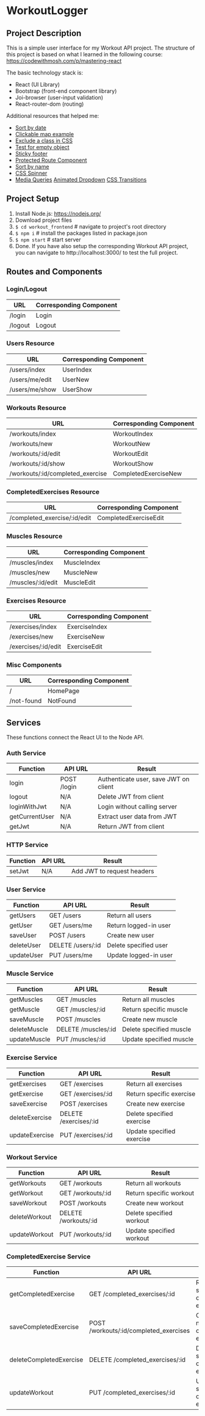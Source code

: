 # WorkoutLogger

## Project Description
This is a simple user interface for my Workout API project. The structure of
this project is based on what I learned in the following course: https://codewithmosh.com/p/mastering-react

 The basic technology stack is:
* React (UI Library)
* Bootstrap (front-end component library)
* Joi-browser (user-input validation)
* React-router-dom (routing)

Additional resources that helped me:
* [Sort by date](https://stackoverflow.com/questions/10123953/sort-javascript-object-array-by-date)
* [Clickable map example](https://codepen.io/websitebeaver/pen/oLGGNz)
* [Exclude a class in CSS](https://stackoverflow.com/questions/16201948/how-to-exclude-particular-class-name-in-css-selector/16202009)
* [Test for empty object](https://stackoverflow.com/questions/679915/how-do-i-test-for-an-empty-javascript-object)
* [Sticky footer](https://www.learnenough.com/css-and-layout-tutorial)
* [Protected Route Component](https://reacttraining.com/react-router/web/example/auth-workflow)
* [Sort by name](https://developer.mozilla.org/en-US/docs/Web/JavaScript/Reference/Global_Objects/Array/sort)
* [CSS Spinner](https://www.w3schools.com/howto/howto_css_loader.asp)
* [Media Queries](https://stackoverflow.com/questions/8549529/what-is-the-difference-between-screen-and-only-screen-in-media-queries)
[Animated Dropdown](https://www.learnenough.com/css-and-layout-tutorial?single_page=1#sec-details-mobile-dropdown)
[CSS Transitions](https://developer.mozilla.org/en-US/docs/Web/CSS/CSS_Transitions/Using_CSS_transitions#Defining_transitions)

## Project Setup
1. Install Node.js: https://nodejs.org/
2. Download project files
3. ``` $ cd workout_frontend ``` # navigate to project's root directory
4. ``` $ npm i ``` # install the packages listed in package.json
5. ``` $ npm start ``` # start server
6. Done. If you have also setup the corresponding Workout API project, you can navigate to http://localhost:3000/ to test the full project.

## Routes and Components
### Login/Logout
|URL|Corresponding Component|
|---|---|
/login|Login|
/logout|Logout|

### Users Resource
|URL|Corresponding Component|
|---|---|
/users/index|UserIndex|
/users/me/edit|UserNew|
/users/me/show|UserShow|

### Workouts Resource
|URL|Corresponding Component|
|---|---|
/workouts/index|WorkoutIndex|
/workouts/new|WorkoutNew|
/workouts/:id/edit|WorkoutEdit|
/workouts/:id/show|WorkoutShow|
/workouts/:id/completed_exercise|CompletedExerciseNew|

### CompletedExercises Resource
|URL|Corresponding Component|
|---|---|
/completed_exercise/:id/edit|CompletedExerciseEdit|

### Muscles Resource
|URL|Corresponding Component|
|---|---|
/muscles/index|MuscleIndex|
/muscles/new|MuscleNew|
/muscles/:id/edit|MuscleEdit|

### Exercises Resource
|URL|Corresponding Component|
|---|---|
/exercises/index|ExerciseIndex|
/exercises/new|ExerciseNew|
/exercises/:id/edit|ExerciseEdit|

### Misc Components
|URL|Corresponding Component|
|---|---|
/|HomePage|
/not-found|NotFound|

## Services
These functions connect the React UI to the Node API.
### Auth Service
|Function|API URL|Result|
|---|---|---|
login|POST /login|Authenticate user, save JWT on client|
logout|N/A|Delete JWT from client|
loginWithJwt|N/A|Login without calling server|
getCurrentUser|N/A|Extract user data from JWT|
getJwt|N/A|Return JWT from client|

### HTTP Service
|Function|API URL|Result|
|---|---|---|
setJwt|N/A|Add JWT to request headers|

### User Service
|Function|API URL|Result|
|---|---|---|
getUsers|GET /users|Return all users|
getUser|GET /users/me|Return logged-in user|
saveUser|POST /users|Create new user|
deleteUser|DELETE /users/:id|Delete specified user|
updateUser|PUT /users/me|Update logged-in user|

### Muscle Service
|Function|API URL|Result|
|---|---|---|
getMuscles|GET /muscles|Return all muscles|
getMuscle|GET /muscles/:id|Return specific muscle|
saveMuscle|POST /muscles|Create new muscle|
deleteMuscle|DELETE /muscles/:id|Delete specified muscle|
updateMuscle|PUT /muscles/:id|Update specified muscle|

### Exercise Service
|Function|API URL|Result|
|---|---|---|
getExercises|GET /exercises|Return all exercises|
getExercise|GET /exercises/:id|Return specific exercise|
saveExercise|POST /exercises|Create new exercise|
deleteExercise|DELETE /exercises/:id|Delete specified exercise|
updateExercise|PUT /exercises/:id|Update specified exercise|

### Workout Service
|Function|API URL|Result|
|---|---|---|
getWorkouts|GET /workouts|Return all workouts|
getWorkout|GET /workouts/:id|Return specific workout|
saveWorkout|POST /workouts|Create new workout|
deleteWorkout|DELETE /workouts/:id|Delete specified workout|
updateWorkout|PUT /workouts/:id|Update specified workout|

### CompletedExercise Service
|Function|API URL|Result|
|---|---|---|
getCompletedExercise|GET /completed_exercises/:id|Return specific completed exercise|
saveCompletedExercise|POST /workouts/:id/completed_exercises|Create new completed exercise|
deleteCompletedExercise|DELETE /completed_exercises/:id|Delete specified completed exercise|
updateWorkout|PUT /completed_exercises/:id|Update specified completed exercise|
